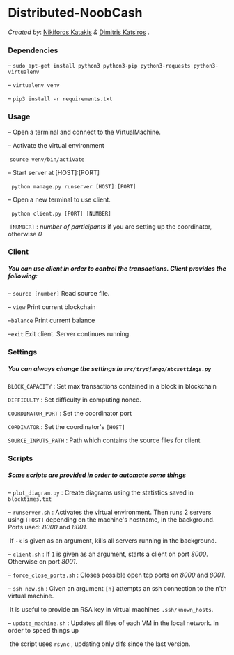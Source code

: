 # Distributed-NoobCash

*Created by*: [Nikiforos Katakis](https://github.com/katakisnik) *&* [Dimitris Katsiros](https://www.github.com/DimitrisKatsiros) .

### Dependencies

&ndash; `sudo apt-get install python3 python3-pip python3-requests python3-virtualenv`

&ndash; `virtualenv venv`

&ndash; `pip3 install -r requirements.txt`


### Usage

&ndash; Open a terminal and connect to the VirtualMachine.

&ndash; Activate the virtual environment

​	 `source venv/bin/activate`

&ndash; Start server at [HOST]:[PORT]

​	 `python manage.py runserver [HOST]:[PORT]` 

&ndash; Open a new terminal to use client.

​	 `python client.py [PORT] [NUMBER]`

​	`[NUMBER]` : *number of participants* if you are setting up the coordinator, otherwise *0*



### Client

##### You can use client in order to control the transactions. Client provides the following:

&ndash; `source [number]` 			Read source file.

&ndash; `view`									Print current blockchain

&ndash;`balance`							   Print current balance

&ndash;`exit` 									Exit client. Server continues running.



### Settings 

##### You can always change the settings in `src/trydjango/nbcsettings.py `

`BLOCK_CAPACITY` : Set max transactions contained in a block in blockchain

`DIFFICULTY` : Set difficulty in computing nonce. 

`COORDINATOR_PORT` : Set the coordinator port 

`CORDINATOR` : Set the coordinator's `[HOST]` 

`SOURCE_INPUTS_PATH` : Path which contains the source files for client



### Scripts

##### Some scripts are provided in order to automate some things

&ndash; `plot_diagram.py` : Create diagrams using the statistics saved in `blocktimes.txt`

&ndash; `runserver.sh` : Activates the virtual environment. Then runs 2 servers using `[HOST]` depending on the 								machine's hostname, in the background. Ports used: *8000* and *8001*. 

​								If `-k` is given as an argument, kills all servers running in the background.

&ndash; `client.sh` : If `1` is given as an argument, starts a client on port *8000*. Otherwise on port *8001*.

&ndash; `force_close_ports.sh` : Closes possible open tcp ports on *8000* and *8001*.

&ndash; `ssh_now.sh` : Given an argument `[n]` attempts an ssh connection to the n'th virtual machine.

​							It is useful to provide an RSA key in virtual machines `.ssh/known_hosts`.

&ndash; `update_machine.sh` : Updates all files of each VM in the local network. In order to speed things up

​											the script uses `rsync` , updating only difs since the last version.